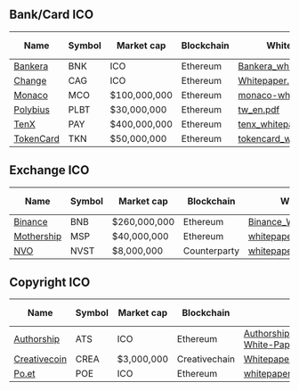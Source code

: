 
## Bank/Card ICO

| Name | Symbol | Market cap | Blockchain | White paper | Smart contracts |
| - | - | - | - | - | - |
| [Bankera](https://bankera.com) | BNK | ICO | Ethereum | [Bankera_whitepaper.pdf](white_papers/Bankera/Bankera_whitepaper.pdf) | |
| [Change](https://change-bank.com) | CAG | ICO | Ethereum | [Whitepaper.pdf](white_papers/Change/Whitepaper.pdf) | |
| [Monaco](https://mona.co) | MCO | $100,000,000 | Ethereum | [monaco-whitepaper.pdf](white_papers/Monaco/monaco-whitepaper.pdf) | |
| [Polybius](https://polybius.io) | PLBT | $30,000,000 | Ethereum | [tw_en.pdf](white_papers/Polybius/tw_en.pdf) | |
| [TenX](https://www.tenx.tech) | PAY | $400,000,000 | Ethereum | [tenx_whitepaper_final.pdf](white_papers/TenX/tenx_whitepaper_final.pdf) | |
| [TokenCard](https://tokencard.io) | TKN | $50,000,000 | Ethereum | [tokencard_whitepaper.pdf](white_papers/TokenCard/tokencard_whitepaper.pdf) | |

## Exchange ICO

| Name | Symbol | Market cap | Blockchain | White paper | Smart contracts |
| - | - | - | - | - | - |
| [Binance](https://www.binance.com) | BNB | $260,000,000 | Ethereum | [Binance_WhitePaper_en.pdf](white_papers/Binance/Binance_WhitePaper_en.pdf) | |
| [Mothership](https://mothership.cx) | MSP | $40,000,000 | Ethereum | [whitepaper.pdf](white_papers/Mothership/whitepaper.pdf) | |
| [NVO](https://nvo.io) | NVST | $8,000,000 | Counterparty | [whitepaper.pdf](white_papers/NVO/whitepaper.pdf) | |

## Copyright ICO

| Name | Symbol | Market cap | Blockchain | White paper | Smart contracts |
| - | - | - | - | - | - |
| [Authorship](http://authorship.com) | ATS | ICO | Ethereum | [Authorship+White+Paper+Authorship-White-Paper.pdf](white_papers/Authorship/Authorship+White+Paper+Authorship-White-Paper.pdf) | |
| [Creativecoin](https://www.creativechain.org) | CREA | $3,000,000 | Creativechain | [Whitepaper-Creativechain-1.2.pdf](white_papers/Creativechain/Whitepaper-Creativechain-1.2.pdf) | |
| [Po.et](https://po.et) | POE | ICO | Ethereum | [whitepaper.pdf](white_papers/Po.et/whitepaper.pdf) | |
